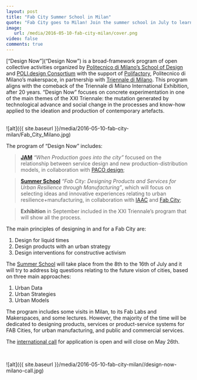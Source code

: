 ```yaml
---
layout: post
title: "Fab City Summer School in Milan"
quote: "Fab City goes to Milan! Join the summer school in July to learn more about Fab City Strategies"
image:
   url: /media/2016-05-10-fab-city-milan/cover.png
video: false
comments: true
---
```


[“Design Now”](“Design Now”) is a broad-framework program of open collective activities organized by [Politecnico di Milano’s School of Design](http://www.polimi.it/en/) and [POLI.design Consortium](http://www.polidesign.net/en) with the support of [Polifactory](http://www.polifactory.com/), Politecnico di Milano’s makerspace, in partnership with [Triennale di Milano](http://www.triennale.org/en/). This program aligns with the comeback of the Triennale di Milano International Exhibition, after 20 years. “Design Now” focuses on concrete experimentation in one of the main themes of the XXI Triennale: the mutation generated by technological advance and social change in the processes and know-how applied to the ideation and production of contemporary artefacts.


<br>
![alt]({{ site.baseurl }}/media/2016-05-10-fab-city-milan/Fab_City_Milano.jpg)  
<br>  

The program of “Design Now” includes:

>**[JAM](http://design-now.org/jam/)** _“When Production goes into the city”_ focused on the relationship between service design and new production-distribution models, in collaboration with [PACO design](http://www.pacollaborative.com/);

>**[Summer School](http://design-now.org/summer-school/)** _“Fab City: Designing Products and Services for Urban Resilience through Manufacturing”_, which will focus on selecting ideas and innovative experiences relating to urban resilience+manufacturing, in collaboration with [IAAC](http://iaac.net/) and [Fab City](http://fab.city/);

>**Exhibition** in September included in the XXI Triennale’s program that will show all the process.


The main principles of designing in and for a Fab City are:
1. Design for liquid times
2. Design products with an urban strategy
3. Design interventions for constructive activism

The [Summer School](http://design-now.org/summer-school/) will take place from the 8th to the 16th of July and it will try to address big questions relating to the future vision of cities, based on three main approaches:

1. Urban Data  
2. Urban Strategies  
3. Urban Models  

The program includes some visits in Milan, to its Fab Labs and Makerspaces, and some lectures. However, the majority of the time will be dedicated to designing products, services or product-service systems for FAB Cities, for urban manufacturing, and public and commercial services.

The [international call](http://design-now.org/application-form/) for application is open and will close on May 26th.

<br>

![alt]({{ site.baseurl }}/media/2016-05-10-fab-city-milan//design-now-milano-call.jpg)
